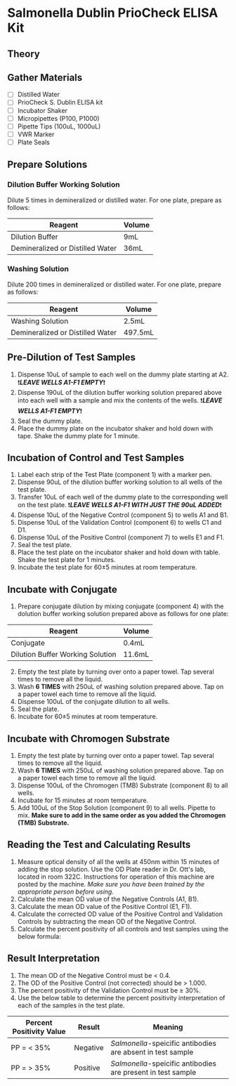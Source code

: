 # Salmonella Dublin PrioCheck ELISA Kit

## Theory

## Gather Materials

- [ ] Distilled Water
- [ ] PrioCheck S. Dublin ELISA kit
- [ ] Incubator Shaker
- [ ] Micropipettes (P100, P1000)
- [ ] Pipette Tips (100uL, 1000uL)
- [ ] VWR Marker
- [ ] Plate Seals

## Prepare Solutions

### Dilution Buffer Working Solution

Dilute 5 times in demineralized or distilled water. For one plate, prepare as follows:

Reagent | Volume
-----|-----
Dilution Buffer | 9mL
Demineralized or Distilled Water | 36mL

### Washing Solution

Dilute 200 times in demineralized or distilled water. For one plate, prepare as follows:

Reagent | Volume
-----|-----
Washing Solution | 2.5mL
Demineralized or Distilled Water | 497.5mL

## Pre-Dilution of Test Samples

1. Dispense 10uL of sample to each well on the dummy plate starting at A2. ❗***LEAVE WELLS A1-F1 EMPTY***❗
2. Dispense 190uL of the dilution buffer working solution prepared above into each well with a sample and mix the contents of the wells. ❗***LEAVE WELLS A1-F1 EMPTY***❗
3. Seal the dummy plate.
4. Place the dummy plate on the incubator shaker and hold down with tape. Shake the dummy plate for 1 minute.

## Incubation of Control and Test Samples

1. Label each strip of the Test Plate (component 1) with a marker pen.
2. Dispense 90uL of the dilution buffer working solution to all wells of the test plate.
3. Transfer 10uL of each well of the dummy plate to the corresponding well on the test plate. ❗***LEAVE WELLS A1-F1 WITH JUST THE 90uL ADDED***❗
4. Dispense 10uL of the Negative Control (component 5) to wells A1 and B1.
5. Dispense 10uL of the Validation Control (component 6) to wells C1 and D1.
6. Dispense 10uL of the Positive Control (component 7) to wells E1 and F1. 
7. Seal the test plate. 
8. Place the test plate on the incubator shaker and hold down with table. Shake the test plate for 1 minutes. 
9. Incubate the test plate for 60±5 minutes at room temperature. 

## Incubate with Conjugate

1. Prepare conjugate dilution by mixing conjugate (component 4) with the dolution buffer working solution prepared above as follows for one plate: 

Reagent | Volume
-----|-----
Conjugate | 0.4mL
Dilution Buffer Working Solution | 11.6mL

2. Empty the test plate by turning over onto a paper towel. Tap several times to remove all the liquid.
3. Wash **6 TIMES** with 250uL of washing solution prepared above. Tap on a paper towel each time to remove all the liquid.
4. Dispense 100uL of the conjugate dilution to all wells.
5. Seal the plate.
6. Incubate for 60±5 minutes at room temperature.

## Incubate with Chromogen Substrate

1. Empty the test plate by turning over onto a paper towel. Tap several times to remove all the liquid.
2. Wash **6 TIMES** with 250uL of washing solution prepared above. Tap on a paper towel each time to remove all the liquid.
3. Dispense 100uL of the Chromogen (TMB) Substrate (component 8) to all wells.
4. Incubate for 15 minutes at room temperature. 
5. Add 100uL of the Stop Solution (component 9) to all wells. Pipette to mix. **Make sure to add in the same order as you added the Chromogen (TMB) Substrate.**

## Reading the Test and Calculating Results

1.	Measure optical density of all the wells at 450nm within 15 minutes of adding the stop solution. Use the OD Plate reader in Dr. Ott's lab, located in room 322C. Instructions for operation of this machine are posted by the machine. *Make sure you have been trained by the appropriate person before using.*
2.	Calculate the mean OD value of the Negative Controls (A1, B1).
3.	Calculate the mean OD value of the Positive Control (E1, F1).
4.	Calculate the corrected OD value of the Positive Control and Validation Controls by subtracting the mean OD of the Negative Control.
5.	Calculate the percent positivity of all controls and test samples using the below formula: 


## Result Interpretation

1.	The mean OD of the Negative Control must be < 0.4.
2.	The OD of the Positive Control (not corrected) should be > 1.000.
3.	The percent positivity of the Validation Control must be ≥ 30%. 
4.	Use the below table to determine the percent positivity interpretation of each of the samples in the test plate. 

Percent Positivity Value | Result | Meaning
------|------|------
PP = < 35% | Negative | *Salmonella*-speicific antibodies are absent in test sample
PP = > 35% | Positive | *Salmonella*-speicific antibodies are present in test sample






